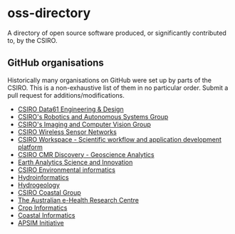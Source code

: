 # oss-directory

A directory of open source software produced, or significantly contributed to, by the CSIRO.

## GitHub organisations

Historically many organisations on GitHub were set up by parts of the CSIRO. This is a non-exhaustive list of them in no particular order. Submit a pull request for additions/modifications.

* [CSIRO Data61 Engineering & Design](https://github.com/data61)
* [CSIRO's Robotics and Autonomous Systems Group](https://github.com/csiro-robotics)
* [CSIRO's Imaging and Computer Vision Group](https://github.com/csiro-icvg)
* [CSIRO Wireless Sensor Networks](https://github.com/csiro-wsn)
* [CSIRO Workspace - Scientific workflow and application development platform](https://github.com/csiro-workspace)
* [CSIRO CMR Discovery - Geoscience Analytics](https://github.com/CSIRO-GeoscienceAnalytics)
* [Earth Analytics Science and Innovation](https://github.com/csiro-easi)
* [CSIRO Environmental informatics](https://github.com/CSIRO-enviro-informatics)
* [Hydroinformatics](https://github.com/csiro-hydroinformatics)
* [Hydrogeology](https://github.com/csiro-hydrogeology)
* [CSIRO Coastal Group](https://github.com/csiro-coasts)
* [The Australian e-Health Research Centre](https://github.com/aehrc)
* [Crop Informatics](https://github.com/csiro-crop-informatics)
* [Coastal Informatics](https://github.com/onaci)
* [APSIM Initiative](https://github.com/APSIMInitiative)

<!-- 
TBC
* [Atlas of Living Australia](https://github.com/AtlasOfLivingAustralia) -->
